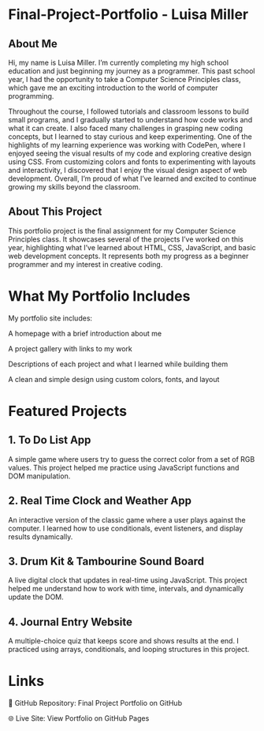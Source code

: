 # Final-Project-Portfolio - Luisa Miller

## About Me
Hi, my name is Luisa Miller. I’m currently completing my high school education and just beginning my journey as a programmer. This past school year, I had the opportunity to take a Computer Science Principles class, which gave me an exciting introduction to the world of computer programming.

Throughout the course, I followed tutorials and classroom lessons to build small programs, and I gradually started to understand how code works and what it can create. I also faced many challenges in grasping new coding concepts, but I learned to stay curious and keep experimenting. One of the highlights of my learning experience was working with CodePen, where I enjoyed seeing the visual results of my code and exploring creative design using CSS. From customizing colors and fonts to experimenting with layouts and interactivity, I discovered that I enjoy the visual design aspect of web development. Overall, I’m proud of what I’ve learned and excited to continue growing my skills beyond the classroom.

## About This Project
This portfolio project is the final assignment for my Computer Science Principles class. It showcases several of the projects I’ve worked on this year, highlighting what I’ve learned about HTML, CSS, JavaScript, and basic web development concepts. It represents both my progress as a beginner programmer and my interest in creative coding.

# What My Portfolio Includes
My portfolio site includes:

A homepage with a brief introduction about me

A project gallery with links to my work

Descriptions of each project and what I learned while building them

A clean and simple design using custom colors, fonts, and layout

# Featured Projects
## 1. To Do List App
A simple game where users try to guess the correct color from a set of RGB values. This project helped me practice using JavaScript functions and DOM manipulation.

## 2. Real Time Clock and Weather App
An interactive version of the classic game where a user plays against the computer. I learned how to use conditionals, event listeners, and display results dynamically.

## 3. Drum Kit & Tambourine Sound Board
A live digital clock that updates in real-time using JavaScript. This project helped me understand how to work with time, intervals, and dynamically update the DOM.

## 4. Journal Entry Website
A multiple-choice quiz that keeps score and shows results at the end. I practiced using arrays, conditionals, and looping structures in this project.

# Links
🔗 GitHub Repository: Final Project Portfolio on GitHub

🌐 Live Site: View Portfolio on GitHub Pages

